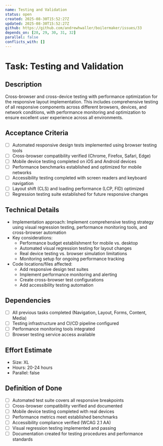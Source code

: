 ```yaml
---
name: Testing and Validation
status: open
created: 2025-08-30T15:52:27Z
updated: 2025-08-30T15:52:27Z
github: https://github.com/andrewhwaller/boilermaker/issues/33
depends_on: [28, 29, 30, 31, 32]
parallel: false
conflicts_with: []
---
```


# Task: Testing and Validation

## Description
Cross-browser and cross-device testing with performance optimization for the responsive layout implementation. This includes comprehensive testing of all responsive components across different browsers, devices, and network conditions, with performance monitoring and optimization to ensure excellent user experience across all environments.

## Acceptance Criteria
- [ ] Automated responsive design tests implemented using browser testing tools
- [ ] Cross-browser compatibility verified (Chrome, Firefox, Safari, Edge)
- [ ] Mobile device testing completed on iOS and Android devices
- [ ] Performance benchmarks established and optimized for mobile networks
- [ ] Accessibility testing completed with screen readers and keyboard navigation
- [ ] Layout shift (CLS) and loading performance (LCP, FID) optimized
- [ ] Regression testing suite established for future responsive changes

## Technical Details
- Implementation approach: Implement comprehensive testing strategy using visual regression testing, performance monitoring tools, and cross-browser automation
- Key considerations:
  - Performance budget establishment for mobile vs. desktop
  - Automated visual regression testing for layout changes
  - Real device testing vs. browser simulation limitations
  - Monitoring setup for ongoing performance tracking
- Code locations/files affected:
  - Add responsive design test suites
  - Implement performance monitoring and alerting
  - Create cross-browser test configurations
  - Add accessibility testing automation

## Dependencies
- [ ] All previous tasks completed (Navigation, Layout, Forms, Content, Media)
- [ ] Testing infrastructure and CI/CD pipeline configured
- [ ] Performance monitoring tools integrated
- [ ] Browser testing service access available

## Effort Estimate
- Size: XL
- Hours: 20-24 hours
- Parallel: false

## Definition of Done
- [ ] Automated test suite covers all responsive breakpoints
- [ ] Cross-browser compatibility verified and documented
- [ ] Mobile device testing completed with real devices
- [ ] Performance metrics meet established benchmarks
- [ ] Accessibility compliance verified (WCAG 2.1 AA)
- [ ] Visual regression testing implemented and passing
- [ ] Documentation created for testing procedures and performance standards